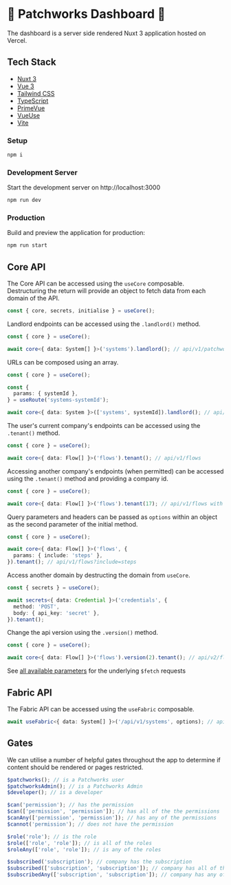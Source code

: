 # 🚀 Patchworks Dashboard 👾

The dashboard is a server side rendered Nuxt 3 application hosted on Vercel.

## Tech Stack

- [Nuxt 3](https://v3.nuxtjs.org/)
- [Vue 3](https://v3.vuejs.org/)
- [Tailwind CSS](https://tailwindcss.com/)
- [TypeScript](https://www.typescriptlang.org/)
- [PrimeVue](https://primevue.org/)
- [VueUse](https://vueuse.org)
- [Vite](https://vitejs.dev/)

### Setup

```bash
npm i
```

### Development Server

Start the development server on http://localhost:3000

```bash
npm run dev
```

### Production

Build and preview the application for production:

```bash
npm run start
```

## Core API

The Core API can be accessed using the `useCore` composable. Destructuring the return will provide an object to fetch data from each domain of the API.

```typescript
const { core, secrets, initialise } = useCore();
```

Landlord endpoints can be accessed using the `.landlord()` method.

```typescript
const { core } = useCore();

await core<{ data: System[] }>('systems').landlord(); // api/v1/patchworks/systems
```

URLs can be composed using an array.

```typescript
const { core } = useCore();

const {
  params: { systemId },
} = useRoute('systems-systemId');

await core<{ data: System }>(['systems', systemId]).landlord(); // api/v1/patchworks/systems/1
```

The user's current company's endpoints can be accessed using the `.tenant()` method.

```typescript
const { core } = useCore();

await core<{ data: Flow[] }>('flows').tenant(); // api/v1/flows
```

Accessing another company's endpoints (when permitted) can be accessed using the `.tenant()` method and providing a company id.

```typescript
const { core } = useCore();

await core<{ data: Flow[] }>('flows').tenant(17); // api/v1/flows with `patchworks-tenant=17` header
```

Query parameters and headers can be passed as `options` within an object as the second parameter of the initial method.

```typescript
const { core } = useCore();

await core<{ data: Flow[] }>('flows', {
  params: { include: 'steps' },
}).tenant(); // api/v1/flows?include=steps
```

Access another domain by destructing the domain from `useCore`.

```typescript
const { secrets } = useCore();

await secrets<{ data: Credential }>('credentials', {
  method: 'POST',
  body: { api_key: 'secret' },
}).tenant();
```

Change the api version using the `.version()` method.

```typescript
const { core } = useCore();

await core<{ data: Flow[] }>('flows').version(2).tenant(); // api/v2/flows
```

See [all available parameters](https://nuxt.com/docs/api/utils/dollarfetch#fetch) for the underlying `$fetch` requests

## Fabric API

The Fabric API can be accessed using the `useFabric` composable.

```typescript
await useFabric<{ data: System[] }>('/api/v1/systems', options); // api/v1/systems
```

## Gates

We can utilise a number of helpful gates throughout the app to determine if content should be rendered or pages restricted.

```typescript
$patchworks(); // is a Patchworks user
$patchworksAdmin(); // is a Patchworks Admin
$developer(); // is a developer

$can('permission'); // has the permission
$can(['permission', 'permission']); // has all of the the permissions
$canAny(['permission', 'permission']); // has any of the permissions
$cannot('permission'); // does not have the permission

$role('role'); // is the role
$role(['role', 'role']); // is all of the roles
$roleAny(['role', 'role']); // is any of the roles

$subscribed('subscription'); // company has the subscription
$subscribed(['subscription', 'subscription']); // company has all of the subscriptions
$subscribedAny(['subscription', 'subscription']); // company has any of the subscriptions
```
